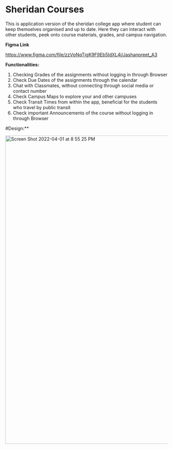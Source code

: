# Sheridan Courses
This is application version of the sheridan college app where student can keep themselves organised and up to date. Here they can interact with other students, peek onto course materials, grades, and campus navigation.

**Figma Link**

https://www.figma.com/file/zzVpNqTjgK9F9Eb5IdXL4j/Jashanpreet_A3

**Functionalities:**

1. Checking Grades of the assignments without logging in through Browser
2. Check Due Dates of the assignments through the calendar
3. Chat with Classmates, without connecting through social media or contact number
4. Check Campus Maps to explore your and other campuses
5. Check Transit Times from within the app, beneficial for the students who travel by public
transit
6. Check important Announcements of the course without logging in through Browser


#Design:** 

<img width="958" alt="Screen Shot 2022-04-01 at 8 55 25 PM" src="https://user-images.githubusercontent.com/75087492/161357881-cd327778-cc2c-4820-b776-992f9d6fc2ea.png">
